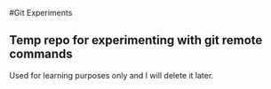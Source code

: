 #Git Experiments
## Temp repo for experimenting with git remote commands

Used for learning purposes only and I will delete it later.
